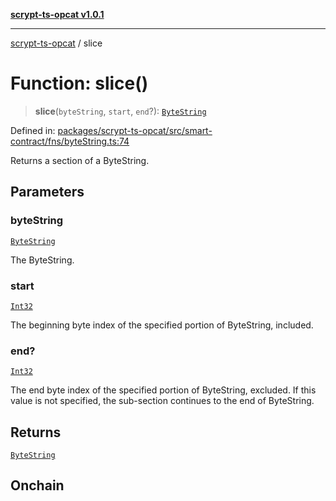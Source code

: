 [**scrypt-ts-opcat v1.0.1**](../README.md)

***

[scrypt-ts-opcat](../README.md) / slice

# Function: slice()

> **slice**(`byteString`, `start`, `end`?): [`ByteString`](../type-aliases/ByteString.md)

Defined in: [packages/scrypt-ts-opcat/src/smart-contract/fns/byteString.ts:74](https://github.com/OPCAT-Labs/ts-tools/blob/e67b8657b34dbf57f8a4f9bdf87cdc2742db16bb/packages/scrypt-ts-opcat/src/smart-contract/fns/byteString.ts#L74)

Returns a section of a ByteString.

## Parameters

### byteString

[`ByteString`](../type-aliases/ByteString.md)

The ByteString.

### start

[`Int32`](../type-aliases/Int32.md)

The beginning byte index of the specified portion of ByteString, included.

### end?

[`Int32`](../type-aliases/Int32.md)

The end byte index of the specified portion of ByteString, excluded.
 If this value is not specified, the sub-section continues to the end of ByteString.

## Returns

[`ByteString`](../type-aliases/ByteString.md)

## Onchain
